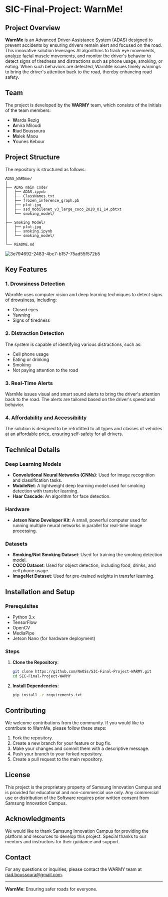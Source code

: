 # SIC-Final-Project: WarnMe!

## Project Overview

**WarnMe** is an Advanced Driver-Assistance System (ADAS) designed to prevent accidents by ensuring drivers remain alert and focused on the road. This innovative solution leverages AI algorithms to track eye movements, analyze facial muscle movements, and monitor the driver's behavior to detect signs of tiredness and distractions such as phone usage, smoking, or eating. When such behaviors are detected, WarnMe issues timely warnings to bring the driver's attention back to the road, thereby enhancing road safety.

## Team

The project is developed by the **WARMY** team, which consists of the initials of the team members:
- **W**arda Rezig
- **A**mira Miloudi
- **R**iad Boussoura
- **M**alek Maou
- **Y**ounes Kebour

## Project Structure

The repository is structured as follows:

```
ADAS_WARNme/
│
├── ADAS main code/
│   ├── ADAS.ipynb
│   ├── ClassNames.txt
│   ├── frozen_inference_graph.pb
│   ├── plot.jpg
│   ├── ssd_mobilenet_v3_large_coco_2020_01_14.pbtxt
│   └── smoking_model/
│
├── Smoking Model/
│   ├── plot.jpg
│   ├── smoking.ipynb
│   └── smoking_model/
│
└── README.md
```

![3e794692-2483-4bc7-b157-75ad55f572b5](https://github.com/user-attachments/assets/a324bce9-e7d8-416d-a4a3-a399e9bd4d8a)

## Key Features

### 1. Drowsiness Detection
WarnMe uses computer vision and deep learning techniques to detect signs of drowsiness, including:
- Closed eyes
- Yawning
- Signs of tiredness

### 2. Distraction Detection
The system is capable of identifying various distractions, such as:
- Cell phone usage
- Eating or drinking
- Smoking
- Not paying attention to the road

### 3. Real-Time Alerts
WarnMe issues visual and smart sound alerts to bring the driver's attention back to the road. The alerts are tailored based on the driver's speed and behavior.

### 4. Affordability and Accessibility
The solution is designed to be retrofitted to all types and classes of vehicles at an affordable price, ensuring self-safety for all drivers.

## Technical Details

### Deep Learning Models
- **Convolutional Neural Networks (CNNs)**: Used for image recognition and classification tasks.
- **MobileNet**: A lightweight deep learning model used for smoking detection with transfer learning.
- **Haar Cascade**: An algorithm for face detection.

### Hardware
- **Jetson Nano Developer Kit**: A small, powerful computer used for running multiple neural networks in parallel for real-time image processing.

### Datasets
- **Smoking/Not Smoking Dataset**: Used for training the smoking detection model.
- **COCO Dataset**: Used for object detection, including food, drinks, and cell phone usage.
- **ImageNet Dataset**: Used for pre-trained weights in transfer learning.

## Installation and Setup

### Prerequisites
- Python 3.x
- TensorFlow
- OpenCV
- MediaPipe
- Jetson Nano (for hardware deployment)

### Steps
1. **Clone the Repository**:
   ```bash
   git clone https://github.com/NeOSs/SIC-Final-Project-WARMY.git
   cd SIC-Final-Project-WARMY
   ```

2. **Install Dependencies**:
   ```bash
   pip install -r requirements.txt
   ```

## Contributing

We welcome contributions from the community. If you would like to contribute to WarnMe, please follow these steps:
1. Fork the repository.
2. Create a new branch for your feature or bug fix.
3. Make your changes and commit them with a descriptive message.
4. Push your branch to your forked repository.
5. Create a pull request to the main repository.

## License

This project is the proprietary property of Samsung Innovation Campus and is provided for educational and non-commercial use only. Any commercial use or distribution of the Software requires prior written consent from Samsung Innovation Campus.

## Acknowledgments

We would like to thank Samsung Innovation Campus for providing the platform and resources to develop this project. Special thanks to our mentors and instructors for their guidance and support.

## Contact

For any questions or inquiries, please contact the WARMY team at [riad.boussoura@gmail.com](mailto:riad.boussoura@gmail.com).

---

**WarnMe**: Ensuring safer roads for everyone.
